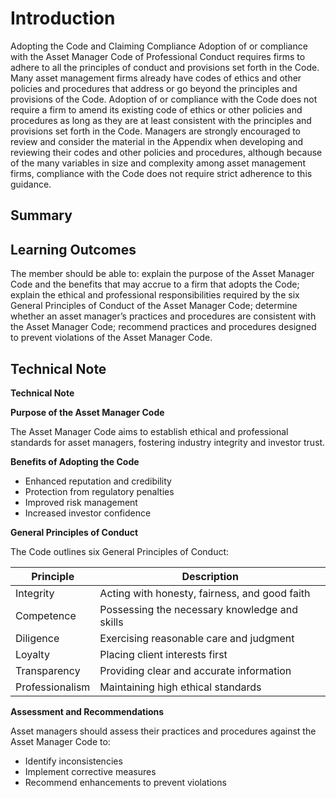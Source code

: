 # Introduction

Adopting the Code and Claiming Compliance Adoption of or compliance with the Asset Manager Code of Professional Conduct requires firms to adhere to all the principles of conduct and provisions set forth in the Code. Many asset management firms already have codes of ethics and other policies and procedures that address or go beyond the principles and provisions of the Code. Adoption of or compliance with the Code does not require a firm to amend its existing code of ethics or other policies and procedures as long as they are at least consistent with the principles and provisions set forth in the Code. Managers are strongly encouraged to review and consider the material in the Appendix when developing and reviewing their codes and other policies and procedures, although because of the many variables in size and complexity among asset management firms, compliance with the Code does not require strict adherence to this guidance.

## Summary



## Learning Outcomes

The member should be able to: explain the purpose of the Asset Manager Code and the benefits that may accrue to a firm that adopts the Code; explain the ethical and professional responsibilities required by the six General Principles of Conduct of the Asset Manager Code; determine whether an asset manager’s practices and procedures are consistent with the Asset Manager Code; recommend practices and procedures designed to prevent violations of the Asset Manager Code.

## Technical Note

**Technical Note**

**Purpose of the Asset Manager Code**

The Asset Manager Code aims to establish ethical and professional standards for asset managers, fostering industry integrity and investor trust.

**Benefits of Adopting the Code**

* Enhanced reputation and credibility
* Protection from regulatory penalties
* Improved risk management
* Increased investor confidence

**General Principles of Conduct**

The Code outlines six General Principles of Conduct:

| Principle | Description |
|---|---|
| Integrity | Acting with honesty, fairness, and good faith |
| Competence | Possessing the necessary knowledge and skills |
| Diligence | Exercising reasonable care and judgment |
| Loyalty | Placing client interests first |
| Transparency | Providing clear and accurate information |
| Professionalism | Maintaining high ethical standards |

**Assessment and Recommendations**

Asset managers should assess their practices and procedures against the Asset Manager Code to:

* Identify inconsistencies
* Implement corrective measures
* Recommend enhancements to prevent violations